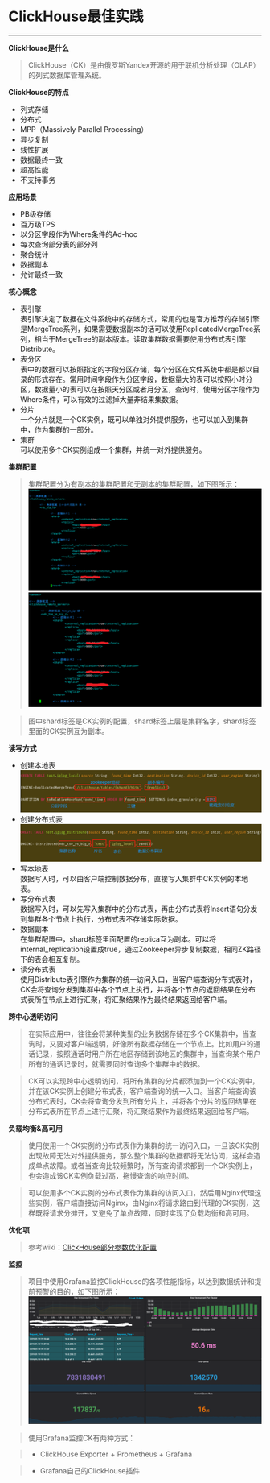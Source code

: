 # ClickHouse最佳实践


---

**ClickHouse是什么**

>ClickHouse（CK）是由俄罗斯Yandex开源的用于联机分析处理（OLAP）的列式数据库管理系统。
    
**ClickHouse的特点**

 - 列式存储
 - 分布式
 - MPP（Massively Parallel Processing）
 - 异步复制
 - 线性扩展
 - 数据最终一致
 - 超高性能
 - 不支持事务
 
**应用场景**
    
 - PB级存储
 - 百万级TPS
 - 以分区字段作为Where条件的Ad-hoc
 - 每次查询部分表的部分列
 - 聚合统计
 - 数据副本
 - 允许最终一致

**核心概念**

 - 表引擎  
    表引擎决定了数据在文件系统中的存储方式，常用的也是官方推荐的存储引擎是MergeTree系列，如果需要数据副本的话可以使用ReplicatedMergeTree系列，相当于MergeTree的副本版本。读取集群数据需要使用分布式表引擎Distribute。  
 - 表分区  
    表中的数据可以按照指定的字段分区存储，每个分区在文件系统中都是都以目录的形式存在。常用时间字段作为分区字段，数据量大的表可以按照小时分区，数据量小的表可以在按照天分区或者月分区，查询时，使用分区字段作为Where条件，可以有效的过滤掉大量非结果集数据。
 - 分片  
    一个分片就是一个CK实例，既可以单独对外提供服务，也可以加入到集群中，作为集群的一部分。
 - 集群  
    可以使用多个CK实例组成一个集群，并统一对外提供服务。

**集群配置**

>集群配置分为有副本的集群配置和无副本的集群配置，如下图所示：
![cluster_no_replica](https://github.com/SnailFastGo/Markdown-Document/blob/master/blob/pic/ck/cluster_no_replica.png)
![cluster_replica](https://github.com/SnailFastGo/Markdown-Document/blob/master/blob/pic/ck/cluster_replica.png)

>图中shard标签是CK实例的配置，shard标签上层是集群名字，shard标签里面的CK实例互为副本。

**读写方式**

- 创建本地表  
![create_local_table](https://github.com/SnailFastGo/Markdown-Document/blob/master/blob/pic/ck/create_local_table.png)
- 创建分布式表  
![create_distribute_table](https://github.com/SnailFastGo/Markdown-Document/blob/master/blob/pic/ck/create_distribute_table.png)
- 写本地表  
    数据写入时，可以由客户端控制数据分布，直接写入集群中CK实例的本地表。
- 写分布式表  
    数据写入时，可以先写入集群中的分布式表，再由分布式表将Insert语句分发到集群各个节点上执行，分布式表不存储实际数据。
- 数据副本  
    在集群配置中，shard标签里面配置的replica互为副本。可以将internal_replication设置成true，通过Zookeeper异步复制数据，相同ZK路径下的表会相互复制。
- 读分布式表  
使用Distribute表引擎作为集群的统一访问入口，当客户端查询分布式表时，CK会将查询分发到集群中各个节点上执行，并将各个节点的返回结果在分布式表所在节点上进行汇聚，将汇聚结果作为最终结果返回给客户端。

**跨中心透明访问**

>在实际应用中，往往会将某种类型的业务数据存储在多个CK集群中，当查询时，又要对客户端透明，好像所有数据存储在一个节点上。比如用户的通话记录，按照通话时用户所在地区存储到该地区的集群中，当查询某个用户所有的通话记录时，就需要同时查询多个集群中的数据。

>CK可以实现跨中心透明访问，将所有集群的分片都添加到一个CK实例中，并在该CK实例上创建分布式表，客户端查询的统一入口。当客户端查询该分布式表时，CK会将查询分发到所有分片上，并将各个分片的返回结果在分布式表所在节点上进行汇聚，将汇聚结果作为最终结果返回给客户端。

**负载均衡&高可用**
>使用使用一个CK实例的分布式表作为集群的统一访问入口，一旦该CK实例出现故障无法对外提供服务，那么整个集群的数据都将无法访问，这样会造成单点故障。或者当查询比较频繁时，所有查询请求都到一个CK实例上，也会造成该CK实例负载过高，拖慢查询的响应时间。

>可以使用多个CK实例的分布式表作为集群的访问入口，然后用Nginx代理这些实例，客户端直接访问Nginx，由Nginx将请求路由到代理的CK实例，这样既将请求分摊开，又避免了单点故障，同时实现了负载均衡和高可用。

**优化项**
 >参考wiki：[ClickHouse部分参数优化配置][1]
 
 **监控**
>项目中使用Grafana监控ClickHouse的各项性能指标，以达到数据统计和提前预警的目的，如下图所示：
![mornitor_ck_fs](https://github.com/SnailFastGo/Markdown-Document/blob/master/blob/pic/ck/monitor_fs.png)

>使用Grafana监控CK有两种方式：

 >-  ClickHouse Exporter + Prometheus + Grafana
 

 >- Grafana自己的ClickHouse插件


  [1]: http://wiki.baifendian.com/pages/viewpage.action?pageId=23672777#id-06.%E7%BB%84%E4%BB%B6%E9%83%A8%E7%BD%B2%E9%85%8D%E7%BD%AECheck%E9%A1%B9-%EF%BC%881%EF%BC%89%E5%8F%82%E6%95%B0%E8%AE%BE%E7%BD%AE
